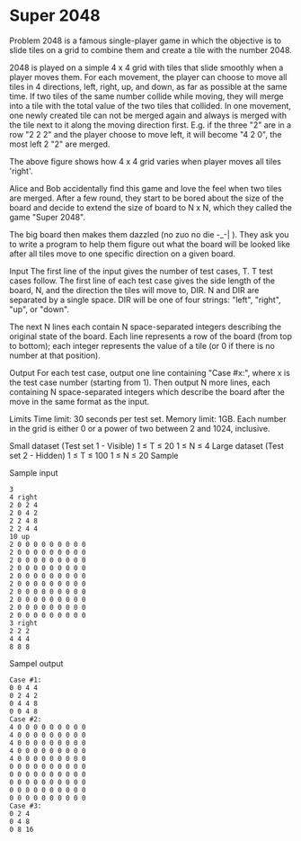 # Super 2048

Problem
2048 is a famous single-player game in which the objective is to slide tiles on a grid to combine them and create a tile with the number 2048.

2048 is played on a simple 4 x 4 grid with tiles that slide smoothly when a player moves them. For each movement, the player can choose to move all tiles in 4 directions, left, right, up, and down, as far as possible at the same time. If two tiles of the same number collide while moving, they will merge into a tile with the total value of the two tiles that collided. In one movement, one newly created tile can not be merged again and always is merged with the tile next to it along the moving direction first. E.g. if the three "2" are in a row "2 2 2" and the player choose to move left, it will become "4 2 0", the most left 2 "2" are merged.


The above figure shows how 4 x 4 grid varies when player moves all tiles 'right'.

Alice and Bob accidentally find this game and love the feel when two tiles are merged. After a few round, they start to be bored about the size of the board and decide to extend the size of board to N x N, which they called the game "Super 2048".

The big board then makes them dazzled (no zuo no die -_-| ). They ask you to write a program to help them figure out what the board will be looked like after all tiles move to one specific direction on a given board.

Input
The first line of the input gives the number of test cases, T. T test cases follow. The first line of each test case gives the side length of the board, N, and the direction the tiles will move to, DIR. N and DIR are separated by a single space. DIR will be one of four strings: "left", "right", "up", or "down".

The next N lines each contain N space-separated integers describing the original state of the board. Each line represents a row of the board (from top to bottom); each integer represents the value of a tile (or 0 if there is no number at that position).

Output
For each test case, output one line containing "Case #x:", where x is the test case number (starting from 1). Then output N more lines, each containing N space-separated integers which describe the board after the move in the same format as the input.

Limits
Time limit: 30 seconds per test set.
Memory limit: 1GB.
Each number in the grid is either 0 or a power of two between 2 and 1024, inclusive.

Small dataset (Test set 1 - Visible)
1 ≤ T ≤ 20
1 ≤ N ≤ 4
Large dataset (Test set 2 - Hidden)
1 ≤ T ≤ 100
1 ≤ N ≤ 20
Sample

Sample input

```
3
4 right
2 0 2 4
2 0 4 2
2 2 4 8
2 2 4 4
10 up
2 0 0 0 0 0 0 0 0 0
2 0 0 0 0 0 0 0 0 0
2 0 0 0 0 0 0 0 0 0
2 0 0 0 0 0 0 0 0 0
2 0 0 0 0 0 0 0 0 0
2 0 0 0 0 0 0 0 0 0
2 0 0 0 0 0 0 0 0 0
2 0 0 0 0 0 0 0 0 0
2 0 0 0 0 0 0 0 0 0
2 0 0 0 0 0 0 0 0 0
3 right
2 2 2
4 4 4
8 8 8
```


Sampel output

```
Case #1:
0 0 4 4
0 2 4 2
0 4 4 8
0 0 4 8
Case #2:
4 0 0 0 0 0 0 0 0 0
4 0 0 0 0 0 0 0 0 0
4 0 0 0 0 0 0 0 0 0
4 0 0 0 0 0 0 0 0 0
4 0 0 0 0 0 0 0 0 0
0 0 0 0 0 0 0 0 0 0
0 0 0 0 0 0 0 0 0 0
0 0 0 0 0 0 0 0 0 0
0 0 0 0 0 0 0 0 0 0
0 0 0 0 0 0 0 0 0 0
Case #3:
0 2 4
0 4 8
0 8 16
```